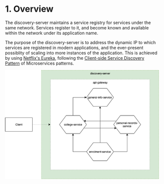 # 1. Overview
The discovery-server maintains a service registry for services under the same network. Services register to it, and become known and available within the network under its application name.

The purpose of the discovery-server is to address the dynamic IP to which services are registered in modern applications, and the ever-present possiblity of scaling into more instances of the application. This is achieved by using [Netflix's Eureka](https://cloud.spring.io/spring-cloud-netflix/multi/multi_spring-cloud-eureka-server.html), following the [Client-side Service Discovery Pattern](https://microservices.io/patterns/client-side-discovery.html) of Microservices patterns.   

![discovery-server](./.assets/genuniv-discovery-server.png)